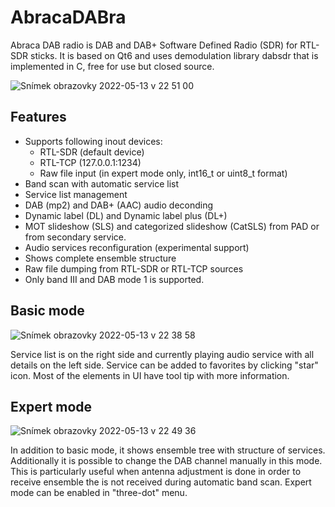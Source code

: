 # AbracaDABra
Abraca DAB radio is DAB and DAB+ Software Defined Radio (SDR) for RTL-SDR sticks. 
It is based on Qt6 and uses demodulation library dabsdr that is implemented in C, free for use but closed source. 

![Snímek obrazovky 2022-05-13 v 22 51 00](https://user-images.githubusercontent.com/6438380/168488691-65716cac-63fa-49fe-9e89-d382956c28d3.png)

## Features
* Supports following inout devices:
  * RTL-SDR (default device)
  * RTL-TCP (127.0.0.1:1234) 
  * Raw file input (in expert mode only, int16_t or uint8_t format)
* Band scan with automatic service list
* Service list management
* DAB (mp2) and DAB+ (AAC) audio deconding
* Dynamic label (DL) and Dynamic label plus (DL+)
* MOT slideshow (SLS) and categorized slideshow (CatSLS) from PAD or from secondary service.
* Audio services reconfiguration (experimental support)
* Shows complete ensemble structure
* Raw file dumping from RTL-SDR or RTL-TCP sources
* Only band III and DAB mode 1 is supported.

## Basic mode
![Snímek obrazovky 2022-05-13 v 22 38 58](https://user-images.githubusercontent.com/6438380/168489179-7157c8e5-ecba-4cc2-9e7e-31432479acc2.png)

Service list is on the right side and currently playing audio service with all details on the left side. 
Service can be added to favorites by clicking "star" icon. 
Most of the elements in UI have tool tip with more information.

## Expert mode

![Snímek obrazovky 2022-05-13 v 22 49 36](https://user-images.githubusercontent.com/6438380/168489297-bf12730c-ffc9-415a-9e45-7e7cebe0de39.png)

In addition to basic mode, it shows ensemble tree with structure of services. 
Additionally it is possible to change the DAB channel manually in this mode. 
This is particularly useful when antenna adjustment is done in order to receive ensemble the is not received during automatic band scan.
Expert mode can be enabled in "three-dot" menu.



